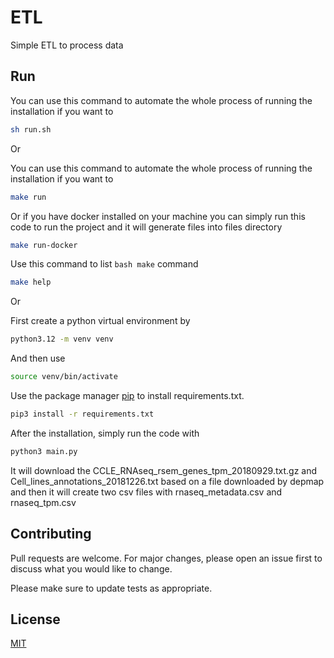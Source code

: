 # ETL
Simple ETL to process data

## Run

You can use this command to automate the whole process of running the installation if you want to
```bash
sh run.sh
```
Or

You can use this command to automate the whole process of running the installation if you want to
```bash
make run
```
Or if you have docker installed on your machine you can simply run this code to run the project and it will generate files into files directory
```bash
make run-docker
```

Use this command to list ```bash make``` command
```bash
make help
```

Or


First create a python virtual environment by
```bash 
python3.12 -m venv venv
```
And then use 
```bash 
source venv/bin/activate
```
Use the package manager [pip](https://pip.pypa.io/en/stable/) to install requirements.txt.

```bash
pip3 install -r requirements.txt
```
After the installation, simply run the code with 
```bash
python3 main.py
```
It will download the CCLE_RNAseq_rsem_genes_tpm_20180929.txt.gz and Cell_lines_annotations_20181226.txt based on a file downloaded by depmap and then it will create two csv files with rnaseq_metadata.csv and rnaseq_tpm.csv


## Contributing

Pull requests are welcome. For major changes, please open an issue first
to discuss what you would like to change.

Please make sure to update tests as appropriate.

## License

[MIT](https://choosealicense.com/licenses/mit/)